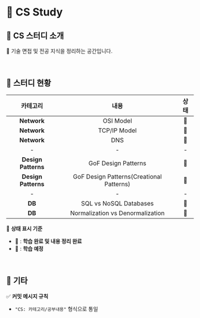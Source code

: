 # 💭 CS Study  

## 💭 CS 스터디 소개  
📖 기술 면접 및 전공 지식을 정리하는 공간입니다.  

<br>  

## 💭 스터디 현황  

|  카테고리  |  내용  |  상태  |
|:------:|:---:|:----------:|  
| **Network** | OSI Model | 📗 |
| **Network** | TCP/IP Model | 📗 |
| **Network** | DNS | 📕 |
| - | - | - |
| **Design Patterns** | GoF Design Patterns | 📗 |
| **Design Patterns** | GoF Design Patterns(Creational Patterns) | 📕 |
| - | - | - |
| **DB** | SQL vs NoSQL Databases | 📗 |
| **DB** | Normalization vs Denormalization | 📕 |

📖 **상태 표시 기준**  
- 📗 : **학습 완료 및 내용 정리 완료**  
- 📕 : **학습 예정**  

<br>  

## 💭 기타  
✅ **커밋 메시지 규칙**  
- `"CS: 카테고리/공부내용"` 형식으로 통일  
